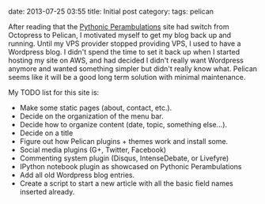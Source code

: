 date: 2013-07-25 03:55
title: Initial post
category:
tags: pelican

After reading that the [Pythonic Perambulations](http://jakevdp.github.io) site
had switch from Octopress to Pelican, I motivated myself to get my blog back up
and running. Until my VPS provider stopped providing VPS, I used to have a
Wordpress blog. I didn't spend the time to set it back up when I started
hosting my site on AWS, and had decided I didn't really want Wordpress anymore
and wanted something simpler but didn't really know what. Pelican seems like it
will be a good long term solution with minimal maintenance.

My TODO list for this site is:

* Make some static pages (about, contact, etc.).
* Decide on the organization of the menu bar.
* Decide how to organize content (date, topic, something else...).
* Decide on a title
* Figure out how Pelican plugins + themes work and install some.
* Social media plugins (G+, Twitter, Facebook)
* Commenting system plugin (Disqus, IntenseDebate, or Livefyre)
* IPython notebook plugin as showcased on Pythonic Perambulations
* Add all old Wordpress blog entries.
* Create a script to start a new article with all the basic field names
  inserted already.

